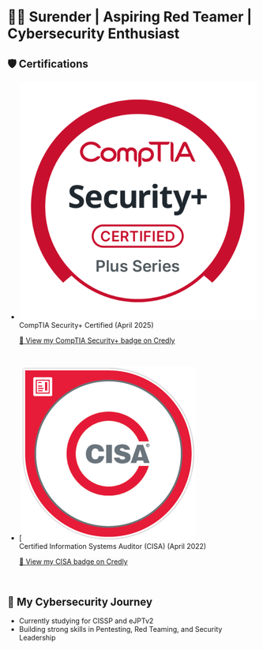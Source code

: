 # 👨‍💻 Surender | Aspiring Red Teamer | Cybersecurity Enthusiast

## 🛡️ Certifications
- [![Security+ Badge](https://raw.githubusercontent.com/FirewallNomad/FirewallNomad/main/comptia-security-ce-certification.png)](https://www.credly.com/badges/32ccba4e-11d9-42db-8704-1e5acc9c1c81/public_url)  
  CompTIA Security+ Certified (April 2025)

  [🔗 View my CompTIA Security+ badge on Credly](https://www.credly.com/badges/32ccba4e-11d9-42db-8704-1e5acc9c1c81/public_url)

<br>

- [![CISA Badge](https://raw.githubusercontent.com/FirewallNomad/FirewallNomad/main/certified-information-systems-auditor-cisa.png)  
  Certified Information Systems Auditor (CISA) (April 2022)

  [🔗 View my CISA badge on Credly](https://www.credly.com/badges/b9bee521-6d24-4142-bd12-740c87fdc235/public_url)

<br>

## 🚀 My Cybersecurity Journey
- Currently studying for CISSP and eJPTv2
- Building strong skills in Pentesting, Red Teaming, and Security Leadership
